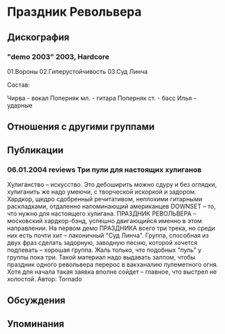 # Праздник Револьвера



## Дискография

### "demo 2003" 2003, Hardcore

01.Вороны
02.Гиперустойчивость
03.Суд Линча
 
Состав:
 
Чирва - вокал
Поперняк мл. - гитара
Поперняк ст. - басс
Илья - ударные


## Отношения с другими группами


## Публикации

### 06.01.2004 reviews Три пули для настоящих хулиганов

Хулиганство – искусство. Это дебоширить можно сдуру и без оглядки, хулиганить же надо умеючи, с творческой искоркой и задором. Хардкор, щедро сдобренный речитативом, неплохими гитарными раскладками, отдаленно напоминающий американцев DOWNSET – то, что нужно для настоящего хулигана. ПРАЗДНИК РЕВОЛЬВЕРА – московский хардкор-бэнд, успешно двигающийся именно в этом направлении. На первом демо ПРАЗДНИКА всего три трека, но среди них есть почти хит – лаконичный "Суд Линча". Группа, способная из двух фраз сделать задорную, заводную песню, которой хочется подпевать – хорошая группа. Жаль только, что подобных "пуль" у группы пока три. Такой материал надо выдавать залпом, чтобы праздник одного револьвера перерос в вакханалию пулеметного огня. Хотя для начала такая заявка вполне сойдет – главное, что выстрел не холостой.
Автор: Tornado


## Обсуждения


## Упоминания


